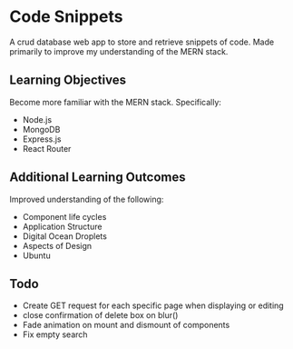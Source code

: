 # Code Snippets
A crud database web app to store and retrieve snippets of code. Made primarily to improve my understanding of the MERN stack.  

## Learning Objectives
Become more familiar with the MERN stack. Specifically:
  - Node.js
  - MongoDB
  - Express.js
  - React Router

## Additional Learning Outcomes
  Improved understanding of the following:
  - Component life cycles
  - Application Structure
  - Digital Ocean Droplets
  - Aspects of Design
  - Ubuntu

## Todo
- Create GET request for each specific page when displaying or editing
- close confirmation of delete box on blur()
- Fade animation on mount and dismount of components
- Fix empty search
